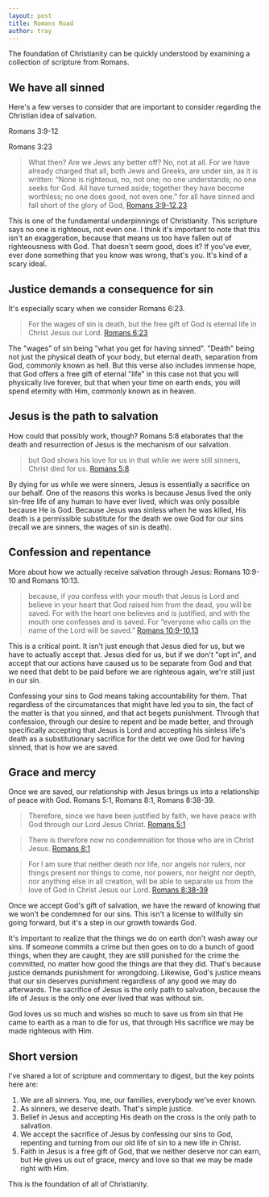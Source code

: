 ```yaml
---
layout: post
title: Romans Road
author: tray
---
```


The foundation of Christianity can be quickly understood by examining a collection of scripture from Romans.

## We have all sinned

Here's a few verses to consider that are important to consider regarding the Christian idea of salvation.

Romans 3:9-12

Romans 3:23

> What then? Are we Jews any better off? No, not at all. For we have already charged that all, both Jews and Greeks, are under sin, as it is written: “None is righteous, no, not one; no one understands; no one seeks for God. All have turned aside; together they have become worthless; no one does good, not even one.” for all have sinned and fall short of the glory of God,
[Romans 3:9-12,23](https://my.bible.com/bible/59/ROM.3.9-12,23)

This is one of the fundamental underpinnings of Christianity. This scripture says no one is righteous, not even one. I think it's important to note that this isn't an exaggeration, because that means us too have fallen out of righteousness with God. That doesn't seem good, does it? If you've ever, ever done something that you know was wrong, that's you. It's kind of a scary ideal.

## Justice demands a consequence for sin

It's especially scary when we consider Romans 6:23.

> For the wages of sin is death, but the free gift of God is eternal life in Christ Jesus our Lord.
[Romans 6:23](https://my.bible.com/bible/59/ROM.6.23)

The "wages" of sin being "what you get for having sinned". "Death" being not just the physical death of your body, but eternal death, separation from God, commonly known as hell. But this verse also includes immense hope, that God offers a free gift of eternal "life" in this case not that you will physically live forever, but that when your time on earth ends, you will spend eternity with Him, commonly known as in heaven.

## Jesus is the path to salvation

How could that possibly work, though? Romans 5:8 elaborates that the death and resurrection of Jesus is the mechanism of our salvation.

> but God shows his love for us in that while we were still sinners, Christ died for us.
[Romans 5:8](https://my.bible.com/bible/59/ROM.5.8)

By dying for us while we were sinners, Jesus is essentially a sacrifice on our behalf. One of the reasons this works is because Jesus lived the only sin-free life of any human to have ever lived, which was only possible because He is God. Because Jesus was sinless when he was killed, His death is a permissible substitute for the death we owe God for our sins (recall we are sinners, the wages of sin is death).

## Confession and repentance

More about how we actually receive salvation through Jesus: Romans 10:9-10 and Romans 10:13.

> because, if you confess with your mouth that Jesus is Lord and believe in your heart that God raised him from the dead, you will be saved. For with the heart one believes and is justified, and with the mouth one confesses and is saved. For “everyone who calls on the name of the Lord will be saved.”
[Romans 10:9-10,13](https://my.bible.com/bible/59/ROM.10.9-10,13)

This is a critical point. It isn't just enough that Jesus died for us, but we have to actually accept that. Jesus died for us, but if we don't "opt in", and accept that our actions have caused us to be separate from God and that we need that debt to be paid before we are righteous again, we're still just in our sin.

Confessing your sins to God means taking accountability for them. That regardless of the circumstances that might have led you to sin, the fact of the matter is that you sinned, and that act begets punishment. Through that confession, through our desire to repent and be made better, and through specifically accepting that Jesus is Lord and accepting his sinless life's death as a substitutionary sacrifice for the debt we owe God for having sinned, that is how we are saved.

## Grace and mercy

Once we are saved, our relationship with Jesus brings us into a relationship of peace with God. Romans 5:1, Romans 8:1, Romans 8:38-39.

> Therefore, since we have been justified by faith, we have peace with God through our Lord Jesus Christ.
[Romans 5:1](https://my.bible.com/bible/59/ROM.5.1)

> There is therefore now no condemnation for those who are in Christ Jesus.
[Romans 8:1](https://my.bible.com/bible/59/ROM.8.1)

> For I am sure that neither death nor life, nor angels nor rulers, nor things present nor things to come, nor powers, nor height nor depth, nor anything else in all creation, will be able to separate us from the love of God in Christ Jesus our Lord.
[Romans 8:38-39](https://my.bible.com/bible/59/ROM.8.38-39)

Once we accept God's gift of salvation, we have the reward of knowing that we won't be condemned for our sins. This isn't a license to willfully sin going forward, but it's a step in our growth towards God.

It's important to realize that the things we do on earth don't wash away our sins. If someone commits a crime but then goes on to do a bunch of good things, when they are caught, they are still punished for the crime the committed, no matter how good the things are that they did. That's because justice demands punishment for wrongdoing. Likewise, God's justice means that our sin deserves punishment regardless of any good we may do afterwards. The sacrifice of Jesus is the only path to salvation, because the life of Jesus is the only one ever lived that was without sin.

God loves us so much and wishes so much to save us from sin that He came to earth as a man to die for us, that through His sacrifice we may be made righteous with Him.

## Short version

I've shared a lot of scripture and commentary to digest, but the key points here are:

1. We are all sinners. You, me, our families, everybody we've ever known.
2. As sinners, we deserve death. That's simple justice.
3. Belief in Jesus and accepting His death on the cross is the only path to salvation.
4. We accept the sacrifice of Jesus by confessing our sins to God, repenting and turning from our old life of sin to a new life in Christ.
5. Faith in Jesus is a free gift of God, that we neither deserve nor can earn, but He gives us out of grace, mercy and love so that we may be made right with Him.

This is the foundation of all of Christianity.
